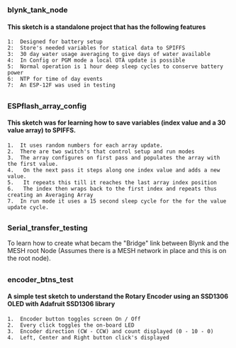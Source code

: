 ### blynk_tank_node
#### This sketch is a standalone project that has the following features
    1:  Designed for battery setup
    2:  Store's needed variables for statical data to SPIFFS
    3:  30 day water usage averaging to give days of water available
    4:  In Config or PGM mode a local OTA update is possible
    5:  Normal operation is 1 hour deep sleep cycles to conserve battery power
    6:  NTP for time of day events
    7:  An ESP-12F was used in testing
##

### ESPflash_array_config
#### This sketch was for learning how to save variables (index value and a 30 value array) to SPIFFS.
    1.  It uses random numbers for each array update. 
    2.  There are two switch's that control setup and run modes
    3.  The array configures on first pass and populates the array with the first value. 
    4.   On the next pass it steps along one index value and adds a new value. 
    5.   It repeats this till it reaches the last array index position 
    6.   The index then wraps back to the first index and repeats thus creating an Averaging Array
    7.  In run mode it uses a 15 second sleep cycle for the for the value update cycle.
##

### Serial_transfer_testing
To learn how to create what becam the "Bridge" link between Blynk and the MESH root Node (Assumes there is a MESH network in place and this is on the root node).
##

### encoder_btns_test
#### A simple test sketch to understand the Rotary Encoder using an SSD1306 OLED with Adafruit SSD1306 library
    1.  Encoder button toggles screen On / Off
    2.  Every click toggles the on-board LED
    3.  Encoder direction (CW - CCW) and count displayed (0 - 10 - 0)
    4.  Left, Center and Right button click's displayed
##
